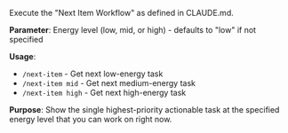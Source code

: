 Execute the "Next Item Workflow" as defined in CLAUDE.md.

**Parameter**: Energy level (low, mid, or high) - defaults to "low" if not specified

**Usage**:
- `/next-item` - Get next low-energy task
- `/next-item mid` - Get next medium-energy task
- `/next-item high` - Get next high-energy task

**Purpose**: Show the single highest-priority actionable task at the specified energy level that you can work on right now.
